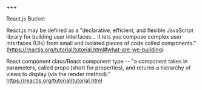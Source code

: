+++

React.js Bucket

React.js may be defined as a "declarative, efficient, and flexible JavaScript library for building user interfaces... It lets you compose complex user interfaces (UIs) from small and isolated pieces of code called components." (https://reactjs.org/tutorial/tutorial.html#what-are-we-building) 


React component class/React component type -- "a component takes in parameters, called props (short for properties), and returns a hierarchy of views to display (via the render method)." https://reactjs.org/tutorial/tutorial.html
